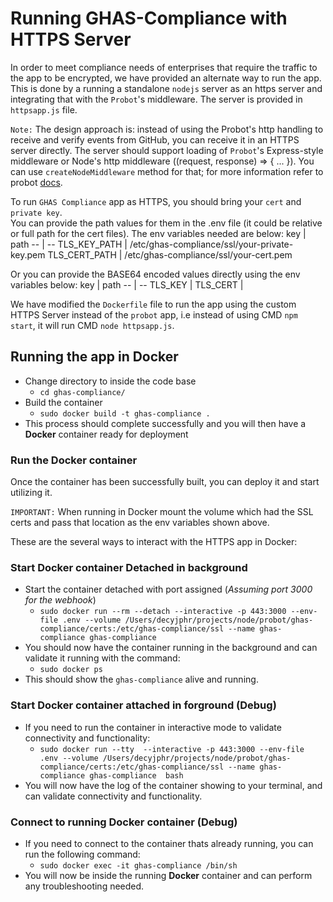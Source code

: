 # Running GHAS-Compliance with HTTPS Server
In order to meet compliance needs of enterprises that require the traffic to the app to be encrypted, we have provided an alternate way to run the app. This is done by a running a standalone `nodejs` server as an https server and integrating that with the `Probot`'s middleware. The server is provided in `httpsapp.js` file. 

`Note:` The design approach is: instead of using the Probot's http handling to receive and verify events from GitHub, you can receive it in an HTTPS server directly. The server should support loading of `Probot`'s Express-style middleware or Node's http middleware ((request, response) => { ... }). You can use `createNodeMiddleware` method for that; for more information refer to probot [docs](https://probot.github.io/docs/development/#use-createnodemiddleware).



To run `GHAS Compliance` app as HTTPS, you should bring your `cert` and `private key`.   
You can provide the path values for them in the .env file (it could be relative or full path for the cert files). The env variables needed are below:
key | path
-- | --
TLS_KEY_PATH | /etc/ghas-compliance/ssl/your-private-key.pem
TLS_CERT_PATH | /etc/ghas-compliance/ssl/your-cert.pem

Or you can provide the BASE64 encoded values directly using the env variables below:
key | path
-- | --
TLS_KEY | <base64 encoded value>
TLS_CERT | <base64 encoded value>


We have modified the `Dockerfile` file to run the app using the custom HTTPS Server instead of the `probot` app, i.e instead of using CMD  `npm start`, it will run CMD `node httpsapp.js`. 


## Running the app in Docker

- Change directory to inside the code base
  - `cd ghas-compliance/`
- Build the container
  - `sudo docker build -t ghas-compliance .`
- This process should complete successfully and you will then have a **Docker** container ready for deployment

### Run the Docker container
Once the container has been successfully built, you can deploy it and start utilizing it. 

`IMPORTANT:` When running in Docker mount the volume which had the SSL certs and pass that location as the env variables shown above.

These are the several ways to interact with the HTTPS app in Docker:


### Start Docker container Detached in background
- Start the container detached with port assigned (*Assuming port 3000 for the webhook*)
  - `sudo docker run --rm --detach --interactive -p 443:3000 --env-file .env --volume /Users/decyjphr/projects/node/probot/ghas-compliance/certs:/etc/ghas-compliance/ssl --name ghas-compliance ghas-compliance`
- You should now have the container running in the background and can validate it running with the command:
  - `sudo docker ps`
- This should show the `ghas-compliance` alive and running.

### Start Docker container attached in forground (Debug)
- If you need to run the container in interactive mode to validate connectivity and functionality:
  - `sudo docker run --tty  --interactive -p 443:3000 --env-file .env --volume /Users/decyjphr/projects/node/probot/ghas-compliance/certs:/etc/ghas-compliance/ssl --name ghas-compliance ghas-compliance  bash`
- You will now have the log of the container showing to your terminal, and can validate connectivity and functionality.

### Connect to running Docker container (Debug)
- If you need to connect to the container thats already running, you can run the following command:
  - `sudo docker exec -it ghas-compliance /bin/sh`
- You will now be inside the running **Docker** container and can perform any troubleshooting needed.

